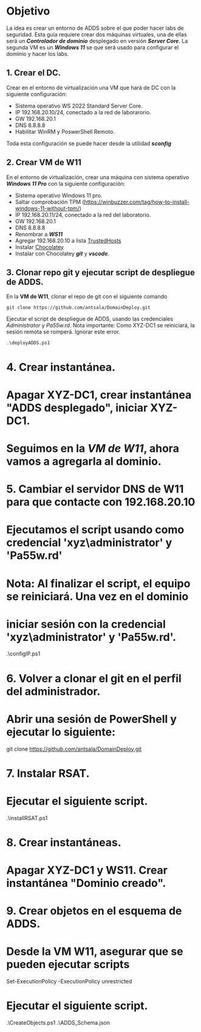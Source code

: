 # Objetivo

La idea es crear un entorno de ADDS sobre el que poder hacer labs de seguridad. Esta guía requiere crear dos máquinas virtuales, una de ellas será un ***Controlador de dominio*** desplegado en versión ***Server Core***. La segunda VM es un ***Windows 11*** se que será usado para configurar el dominio y hacer los labs.

## 1. Crear el DC.

Crear en el entorno de virtualización una VM que hará de DC con la siguiente configuración:

* Sistema operativo WS 2022 Standard Server Core.
* IP 192.168.20.10/24, conectado a la red de laborarorio.
* GW 192.168.20.1
* DNS 8.8.8.8
* Habilitar WinRM y PoswerShell Remoto.

Toda esta configuración se puede hacer desde la utilidad ***sconfig***


## 2. Crear VM de W11 

En el entorno de virtualización, crear una máquina con sistema operativo ***Windows 11 Pro*** con la siguiente configuración:

* Sistema operativo Windows 11 pro.
* Saltar comprobación TPM (https://winbuzzer.com/tag/how-to-install-windows-11-without-tpm/)
* IP 192.168.20.11/24, conectado a la red del laboratorio.
* GW 192.168.20.1
* DNS 8.8.8.8
* Renombrar a ***WS11***
* Agregar 192.168.20.10 a lista [TrustedHosts](https://www.dtonias.com/add-computers-trustedhosts-list-powershell/)
* Instalar [Chocolatey](https://chocolatey.org/install)
* Instalar con Chocolatey ***git*** y ***vscode***.


## 3. Clonar repo git y ejecutar script de despliegue de ADDS.

En la **VM de W11**, clonar el repo de git con el siguiente comando

```
git clone https://github.com/antsala/DomainDeploy.git
```

Ejecutar el script de despliegue de ADDS, usando las credenciales *Administrator* y *Pa55w.rd*.
Nota importante: Como XYZ-DC1 se reiniciará, la sesión remota se romperá. Ignorar este error.

```
.\deployADDS.ps1
```


# 4. Crear instantánea.
#
#   Apagar XYZ-DC1, crear instantánea "ADDS desplegado", iniciar XYZ-DC1.


# Seguimos en la *VM de W11*, ahora vamos a agregarla al dominio.

# 5. Cambiar el servidor DNS de W11 para que contacte con 192.168.20.10
# 
# Ejecutamos el script usando como credencial 'xyz\administrator' y 'Pa55w.rd'
# Nota: Al finalizar el script, el equipo se reiniciará. Una vez en el dominio
#       iniciar sesión con la credencial 'xyz\administrator' y 'Pa55w.rd'.

.\configIP.ps1

# 6. Volver a clonar el git en el perfil del administrador.
#
# Abrir una sesión de PowerShell y ejecutar lo siguiente:

git clone https://github.com/antsala/DomainDeploy.git

# 7. Instalar RSAT.
#
# Ejecutar el siguiente script.

.\installRSAT.ps1

# 8. Crear instantáneas.
#
# Apagar XYZ-DC1 y WS11. Crear instantánea "Dominio creado".

# 9. Crear objetos en el esquema de ADDS.
#
# Desde la VM W11, asegurar que se pueden ejecutar scripts

Set-ExecutionPolicy -ExecutionPolicy unrestricted

# Ejecutar el siguiente script.
.\CreateObjects.ps1 .\ADDS_Schema.json
